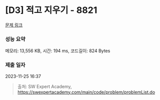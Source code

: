 # [D3] 적고 지우기 - 8821 

[문제 링크](https://swexpertacademy.com/main/code/problem/problemDetail.do?contestProbId=AW37UDPKCgQDFATy) 

### 성능 요약

메모리: 13,556 KB, 시간: 194 ms, 코드길이: 824 Bytes

### 제출 일자

2023-11-25 16:37



> 출처: SW Expert Academy, https://swexpertacademy.com/main/code/problem/problemList.do